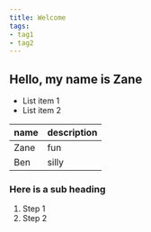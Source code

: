 ```yaml
---
title: Welcome
tags:
- tag1
- tag2
---
```


## Hello, my name is Zane
* List item 1
* List item 2

name | description
-----|------------
Zane | fun
Ben  | silly

### Here is a sub heading

1. Step 1
1. Step 2